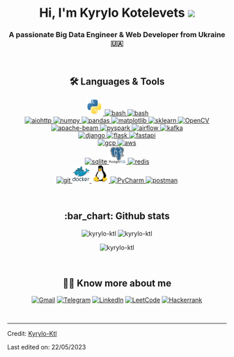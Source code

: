 <h1 align="center"><b>Hi, I'm Kyrylo Kotelevets </b><img src="https://media.giphy.com/media/hvRJCLFzcasrR4ia7z/giphy.gif" width="35"></h1>

<h3 align="center">A passionate Big Data Engineer & Web Developer from Ukraine 🇺🇦</h3>
<br/>


<h2 align="center">🛠️ Languages & Tools</h2>
<p align="center">
    <a href="https://www.python.org" target="_blank">
        <img src="https://raw.githubusercontent.com/devicons/devicon/master/icons/python/python-original.svg" alt="python" width="40" height="40"/>
    </a>
    <a href="https://www.java.com/en/" target="_blank">
        <img src="https://www.vectorlogo.zone/logos/java/java-icon.svg" alt="bash" width="40" height="40"/>
    </a>
    <a href="https://www.gnu.org/software/bash/" target="_blank">
        <img src="https://www.vectorlogo.zone/logos/gnu_bash/gnu_bash-icon.svg" alt="bash" width="40" height="40"/>
    </a>
    <br/>
    <a href="https://docs.aiohttp.org/en/v3.7.2/" target="_blank">
        <img src="https://www.svgrepo.com/show/329878/aiohttp.svg" alt="aiohttp" width="40" height="40"/>
    </a>
    <a href="https://numpy.org/" target="_blank">
        <img src="https://cdn.worldvectorlogo.com/logos/numpy-1.svg" alt="numpy" width="40" height="40"/>
    </a>
    <a href="https://pandas.pydata.org/" target="_blank">
        <img src="https://pandas.pydata.org/static/img/pandas_mark.svg" alt="pandas" width="40" height="40"/>
    </a>
    <a href="https://matplotlib.org/" target="_blank">
        <img src="https://upload.wikimedia.org/wikipedia/commons/8/84/Matplotlib_icon.svg" alt="matplotlib" width="40" height="40"/>
    </a>
    <a href="https://scikit-learn.org/" target="_blank">
        <img src="https://upload.wikimedia.org/wikipedia/commons/0/05/Scikit_learn_logo_small.svg" alt="sklearn" width="40" height="40"/>
    </a>
    <a href="https://docs.opencv.org/4.x/" target="_blank">
        <img src="https://vectorlogo.zone/logos/opencv/opencv-icon.svg" alt="OpenCV" width="40" height="40"/>
    </a>
    <a href="https://beam.apache.org/" target="_blank">
        <img src="https://beam.apache.org/images/logos/3-color/nameless/beam-logo-3-color-nameless.svg" alt="apache-beam" width="40" height="40"/>
    </a>
    <a href="https://spark.apache.org/docs/latest/api/python/" target="_blank">
        <img src="https://www.vectorlogo.zone/logos/apache_spark/apache_spark-icon.svg" alt="pyspark" width="40" height="40"/>
    </a>
    <a href="https://airflow.apache.org/" target="_blank">
        <img src="https://www.svgrepo.com/show/353380/airflow.svg" alt="airflow" width="40" height="40"/>
    </a>
    <a href="https://kafka.apache.org/" target="_blank">
        <img src="https://www.vectorlogo.zone/logos/apache_kafka/apache_kafka-icon.svg" alt="kafka" width="40" height="40"/>
    </a>
    <br/>
    <a href="https://www.djangoproject.com/" target="_blank">
        <img src="https://cdn.worldvectorlogo.com/logos/django.svg" alt="django" width="40" height="40"/>
    </a>
    <a href="https://flask.palletsprojects.com/en/2.3.x/" target="_blank">
        <img src="https://cdn.worldvectorlogo.com/logos/flask.svg" alt="flask" width="40" height="40"/>
    </a>
    <a href="https://fastapi.tiangolo.com/lo/" target="_blank">
        <img src="https://cdn.worldvectorlogo.com/logos/fastapi-1.svg" alt="fastapi" width="40" height="40"/>
    </a>
    <br/>
    <a href="https://cloud.google.com" target="_blank">
        <img src="https://www.vectorlogo.zone/logos/google_cloud/google_cloud-icon.svg" alt="gcp" width="40" height="40"/>
    </a>
    <a href="https://aws.amazon.com/" target="_blank">
        <img src="https://cdn.worldvectorlogo.com/logos/amazon-web-services-2.svg" alt="aws" width="40" height="40"/>
    </a>
    <br/>
    <a href="https://www.sqlite.org/index.html" target="_blank">
        <img src="https://www.vectorlogo.zone/logos/sqlite/sqlite-icon.svg" alt="sqlite" width="40" height="40"/>
    </a>
    <a href="https://www.postgresql.org" target="_blank">
        <img src="https://raw.githubusercontent.com/devicons/devicon/master/icons/postgresql/postgresql-original-wordmark.svg" alt="postgresql" width="40" height="40"/>
    </a>
    <a href="https://redis.io/" target="_blank">
        <img src="https://www.vectorlogo.zone/logos/redis/redis-icon.svg" alt="redis" width="40" height="40"/>
    </a>
    <br/>
    <a href="https://git-scm.com/" target="_blank">
        <img src="https://www.vectorlogo.zone/logos/git-scm/git-scm-icon.svg" alt="git" width="40" height="40"/>
    </a>
    <a href="https://www.docker.com/" target="_blank">
        <img src="https://raw.githubusercontent.com/devicons/devicon/master/icons/docker/docker-original-wordmark.svg" alt="docker" width="40" height="40"/>
    </a>
    <a href="https://www.linux.org/" target="_blank">
        <img src="https://raw.githubusercontent.com/devicons/devicon/master/icons/linux/linux-original.svg" alt="linux" width="40" height="40"/>
    </a>
    <a href="https://www.jetbrains.com/pycharm/" target="_blank">
        <img src="https://upload.wikimedia.org/wikipedia/commons/1/1d/PyCharm_Icon.svg" alt="PyCharm" width="40" height="40"/>
    </a> 
    <a href="https://postman.com" target="_blank">
        <img src="https://www.vectorlogo.zone/logos/getpostman/getpostman-icon.svg" alt="postman" width="40" height="40"/>
    </a>
</p>
<br/>


<h2 align="center">:bar_chart: Github stats</h2>
<p align="center">
  <img align="center" src="https://github-readme-stats.vercel.app/api/top-langs?username=kyrylo-ktl&show_icons=true&locale=en&layout=compact&hide=jupyter%20notebook" alt="kyrylo-ktl" width="350"/>
  <img align="center" src="https://github-readme-stats.vercel.app/api?username=kyrylo-ktl&show_icons=true&locale=en&layout=compact" alt="kyrylo-ktl" width="460"/>
</p>

<p align="center">
  <img align="center" src="https://streak-stats.demolab.com?user=kyrylo-ktl&exclude_days=Sun%2CSat&card_width=500" alt="kyrylo-ktl"/>
</p>
<br/>


<h2 align="center">🙋‍♂️ Know more about me</h2> 
<p align="center">
  <a href="mailto:kyrylo.ktl@gmail.com"><img alt="Gmail" title="Gmail" src="https://img.shields.io/badge/Gmail-D14836?style=for-the-badge&logo=gmail&logoColor=white"/></a>
  <a href="https://t.me/kyrylo_ktl"><img alt="Telegram" title="Telegram" src="https://img.shields.io/badge/Telegram-2CA5E0?style=for-the-badge&logo=telegram&logoColor=white"/></a>
  <a href="https://www.linkedin.com/in/kyrylo-ktl/"><img alt="LinkedIn" title="LinkedIn" src="https://img.shields.io/badge/-LinkedIn-0077B5?style=for-the-badge&logo=linkedin&logoColor=white"/></a>
  <a href="https://leetcode.com/Kyrylo-Ktl/"><img alt="LeetCode" title="LeetCode" src="https://img.shields.io/badge/-LeetCode-FFA116?style=for-the-badge&logo=LeetCode&logoColor=black"/></a>
  <a href="https://hackerrank.com/kyrylo_ktl"><img alt="Hackerrank" title="Hackerrank" src="https://img.shields.io/badge/-Hackerrank-2EC866?style=for-the-badge&logo=HackerRank&logoColor=white"/></a>
</p>
<br/>

-----
Credit: [Kyrylo-Ktl](https://github.com/Kyrylo-Ktl)

Last edited on: 22/05/2023
